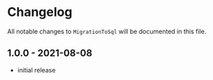 # Changelog

All notable changes to `MigrationToSql` will be documented in this file.

## 1.0.0 - 2021-08-08

- initial release
